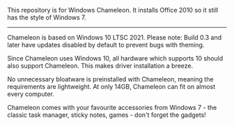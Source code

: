 This repository is for Windows Chameleon.
It installs Office 2010 so it still has the style of Windows 7.

---

Chameleon is based on Windows 10 LTSC 2021.
Please note: Build 0.3 and later have updates disabled by default to prevent bugs with theming.

Since Chameleon uses Windows 10, all hardware which supports 10 should also support Chameleon. This makes driver installation a breeze.

No unnecessary bloatware is preinstalled with Chameleon, meaning the requirements are lightweight. At only 14GB, Chameleon can fit on almost every computer.

Chameleon comes with your favourite accessories from Windows 7 - the classic task manager, sticky notes, games - don't forget the gadgets!
